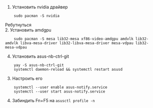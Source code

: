 1. Установить nvidia драйвер  
```
    sudo pacman -S nvidia
```
Ребутнуться  
2. Установить amdgpu
```
    sudo pacman -S mesa lib32-mesa xf86-video-amdgpu amdvlk lib32-amdvlk libva-mesa-driver lib32-libva-mesa-driver mesa-vdpau lib32-mesa-vdpau
```
4. Установить asus-nb-ctrl-git  
```
    yay -S asus-nb-ctrl-git
    systemctl daemon-reload && systemctl restart asusd
```
3. Настроить его
```
    systemctl --user enable asus-notify.service
    systemctl --user start asus-notify.service
```
4. Забиндить Fn+F5 на `asusctl profile -n`
